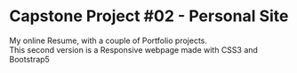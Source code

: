 # Capstone Project #02 - Personal Site
My online Resume, with a couple of Portfolio projects.\
This second version is a Responsive webpage made with CSS3 and Bootstrap5
